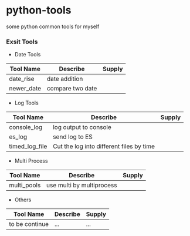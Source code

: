 # python-tools
some python common tools for myself

### Exsit Tools
- Date Tools

|Tool Name|Describe|Supply|
|---|---|---|
|date_rise|date addition||
|newer_date|compare two date||

- Log Tools

|Tool Name|Describe|Supply|
|---|---|---|
|console_log|log output to console||
|es_log|send log to ES||
|timed_log_file|Cut the log into different files by time||

- Multi Process

|Tool Name|Describe|Supply|
|---|---|---|
|multi_pools|use multi by multiprocess||

- Others

|Tool Name|Describe|Supply|
|---|---|---|
|to be continue|...|...|

